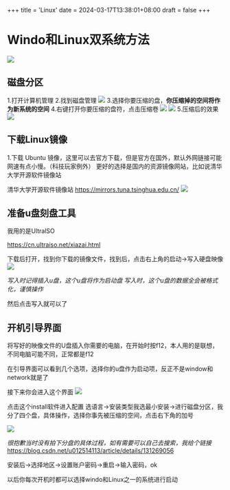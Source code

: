 +++
title = 'Linux'
date = 2024-03-17T13:38:01+08:00
draft = false
+++
# Windo和Linux双系统方法
![](https://raw.githubusercontent.com/a-b-ab/picture/main/Picgo202403182044795.jpg)
## 磁盘分区
1.打开计算机管理
2.找到磁盘管理
![](https://raw.githubusercontent.com/a-b-ab/picture/main/Picgo202403182046535.png)
3.选择你要压缩的盘，**你压缩掉的空间将作为新系统的空间**
4.右键打开你要压缩的盘符，点击压缩卷
![](https://raw.githubusercontent.com/a-b-ab/picture/main/Picgo202403182047380.png)
![](https://raw.githubusercontent.com/a-b-ab/picture/main/Picgo202403182047783.png)
5.压缩后的效果
![](https://raw.githubusercontent.com/a-b-ab/picture/main/Picgo202403182047587.png)


## 下载Linux镜像
1.下载 Ubuntu 镜像，这里可以去官方下载，但是官方在国外，默认外网链接可能网速有点小慢。（科技玩家例外）
更好的选择是国内的资源镜像网站，比如说清华大学开源软件镜像站

清华大学开源软件镜像站 https://mirrors.tuna.tsinghua.edu.cn/
![](https://raw.githubusercontent.com/a-b-ab/picture/main/Picgo202403182048313.png)

## 准备u盘刻盘工具
我用的是UltralSO

https://cn.ultraiso.net/xiazai.html

下载后打开，找到你下载的镜像文件，找到后，点击右上角的启动->写入硬盘映像
![](https://raw.githubusercontent.com/a-b-ab/picture/main/Picgo202403182048612.png)

*写入时记得插入u盘，这个u盘将作为启动盘*
*写入时，这个u盘的数据全会被格式化，谨慎操作*

然后点击写入就可以了

## 开机引导界面
将写好的映像文件的U盘插入你需要的电脑，在开始时按f12，本人用的是联想，不同电脑可能不同，正常都是f12

在引导界面可以看到几个选项，选择你的u盘作为启动项，反正不是window和network就是了

接下来你会进入这个界面
![](https://raw.githubusercontent.com/a-b-ab/picture/main/Picgo202403182049797.png)

点击这个install软件进入配置
选语言->安装类型我选最小安装->进行磁盘分区，我分了四个盘，具体操作，选择你事先被压缩的空间，点击右下角的加号

![](https://raw.githubusercontent.com/a-b-ab/picture/main/Picgo202403182049778.png)

*很抱歉当时没有拍下分盘的具体过程，如有需要可以自己去搜索，我给个链接*
https://blog.csdn.net/u012514113/article/details/131269056

安装后->选择地区->设置账户密码->重启->输入密码，ok

以后你每次开机时都可以选择windo和Linux之一的系统进行启动
